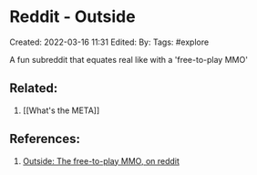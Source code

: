 # Reddit - Outside
Created: 2022-03-16 11:31
Edited: 
By: 
Tags: #explore 

A fun subreddit that equates real like with a 'free-to-play MMO'



## Related:
1. [[What's the META]]

## References:
1. [Outside: The free-to-play MMO, on reddit](https://www.reddit.com/r/outside/?msclkid=ea3b0cbea53d11ecadd4fa1c07862d48)